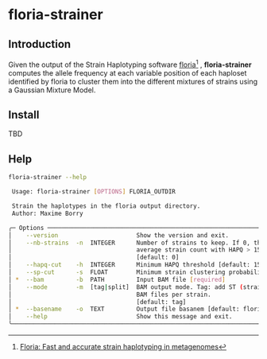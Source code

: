 # floria-strainer

## Introduction

Given the output of the Strain Haplotyping software [floria](https://github.com/bluenote-1577/floria)[^1] , **floria-strainer** computes the allele frequency at each variable position of each haploset identified by floria to cluster them into the different mixtures of strains using a Gaussian Mixture Model.

[^1]: [Floria: Fast and accurate strain haplotyping in metagenomes](https://www.biorxiv.org/content/10.1101/2024.01.28.577669v1.full)  

## Install

TBD

## Help

```bash
floria-strainer --help

 Usage: floria-strainer [OPTIONS] FLORIA_OUTDIR

 Strain the haplotypes in the floria output directory.
 Author: Maxime Borry

╭─ Options ───────────────────────────────────────────────────────────────────────────────────────────────────────────────────────╮
│    --version                      Show the version and exit.                                                                    │
│    --nb-strains  -n  INTEGER      Number of strains to keep. If 0, the number of strains will be determined by the mean floria  │
│                                   average strain count with HAPQ > 15.                                                          │
│                                   [default: 0]                                                                                  │
│    --hapq-cut    -h  INTEGER      Minimum HAPQ threshold [default: 15]                                                          │
│    --sp-cut      -s  FLOAT        Minimum strain clustering probability threshold [default: 0.5]                                │
│ *  --bam         -b  PATH         Input BAM file [required]                                                                     │
│    --mode        -m  [tag|split]  BAM output mode. Tag: add ST (strain) tags to the reads. Split: split the reads in different  │
│                                   BAM files per strain.                                                                         │
│                                   [default: tag]                                                                                │
│ *  --basename    -o  TEXT         Output file basanem [default: floria_strained] [required]                                     │
│    --help                         Show this message and exit.                                                                   │
╰─────────────────────────────────────────────────────────────────────────────────────────────────────────────────────────────────╯
```